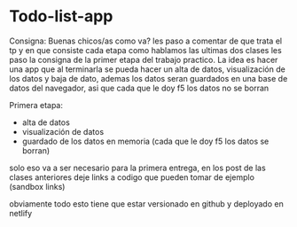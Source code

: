 ﻿# Todo-list-app
Consigna: 
Buenas chicos/as como va? les paso a comentar de que trata el tp y en que consiste cada etapa
como hablamos las ultimas dos clases les paso la consigna de la primer etapa del trabajo practico. La idea es hacer una app que al terminarla se pueda hacer un alta de datos, visualización de los datos y baja de dato, ademas los datos seran guardados en una base de datos del navegador, asi que cada que le doy f5 los datos no se borran 

Primera etapa:
- alta de datos
- visualización de datos
- guardado de los datos en memoria (cada que le doy f5 los datos se borran) 

solo eso va a ser necesario para la primera entrega, en los post de las clases anteriores deje links a codigo que pueden tomar de ejemplo (sandbox links)

obviamente todo esto tiene que estar versionado en github y deployado en netlify
